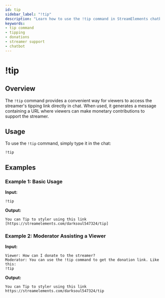 ```yaml
---
id: tip
sidebar_label: "!tip"
description: "Learn how to use the !tip command in StreamElements chatbot to provide a tipping link for viewers"
keywords:
- tip command
- tipping
- donations
- streamer support
- chatbot
---
```


# !tip

## Overview

The `!tip` command provides a convenient way for viewers to access the streamer's tipping link directly in chat. When used, it generates a message containing a URL where viewers can make monetary contributions to support the streamer.

## Usage

To use the `!tip` command, simply type it in the chat:

```
!tip
```

## Examples

### Example 1: Basic Usage

**Input:**
```
!tip
```

**Output:**
```
You can Tip to styler using this link [https://streamelements.com/darksoul547324/tip]
```

### Example 2: Moderator Assisting a Viewer

**Input:**
```
Viewer: How can I donate to the streamer?
Moderator: You can use the !tip command to get the donation link. Like this:
!tip
```

**Output:**
```
You can Tip to styler using this link https://streamelements.com/darksoul547324/tip
```
